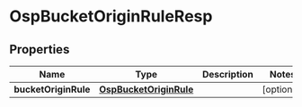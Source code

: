 # OspBucketOriginRuleResp

## Properties
Name | Type | Description | Notes
------------ | ------------- | ------------- | -------------
**bucketOriginRule** | [**OspBucketOriginRule**](OspBucketOriginRule.md) |  |  [optional]
